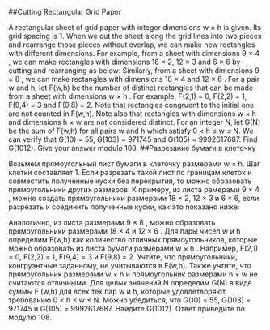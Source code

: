 ##Cutting Rectangular Grid Paper

A rectangular sheet of grid paper with integer dimensions w × h is given. Its grid spacing is 1.
When we cut the sheet along the grid lines into two pieces and rearrange those pieces without overlap, we can make new rectangles with different dimensions.
For example, from a sheet with dimensions 9 × 4 , we can make rectangles with dimensions 18 × 2, 12 × 3 and 6 × 6 by cutting and rearranging as below:
Similarly, from a sheet with dimensions 9 × 8 , we can make rectangles with dimensions 18 × 4 and 12 × 6 .
For a pair w and h, let F(w,h) be the number of distinct rectangles that can be made from a sheet with dimensions w × h .
For example, F(2,1) = 0, F(2,2) = 1, F(9,4) = 3 and F(9,8) = 2. 
Note that rectangles congruent to the initial one are not counted in F(w,h).
Note also that rectangles with dimensions w × h and dimensions h × w are not considered distinct.
For an integer N, let G(N) be the sum of F(w,h) for all pairs w and h which satisfy 0 < h ≤ w ≤ N.
We can verify that G(10) = 55, G(103) = 971745 and G(105) = 9992617687.
Find G(1012). Give your answer modulo 108.
##Разрезание бумаги в клеточку

Возьмем прямоугольный лист бумаги в клеточку размерами w × h. Шаг клетки составляет 1.
Если разрезать такой лист по границам клеток и совместить полученные куски без перекрытия, то можно образовать прямоугольники других размеров.
К примеру, из листа рамерами 9 × 4 , можно создать прямоугольники размерами 18 × 2, 12 × 3 и 6 × 6, если разрезать и соединить полученные куски, как это показано ниже:  

Аналогично, из листа размерами 9 × 8 , можно образовать прямоугольники размерами 18 × 4 и 12 × 6 .
Для пары чисел w и h определим F(w,h) как количество отличных прямоугольников, которые можно образовать из листа бумаги размерами w × h .
Например, F(2,1) = 0, F(2,2) = 1, F(9,4) = 3 и F(9,8) = 2. 
Учтите, что прямоугольники, конгруэнтные заданному, не учитываются в F(w,h).
Также учтите, что прямоугольник размерами w × h и прямоугольник размерами h × w не считаются отличными.
Для целых значений N определим G(N) в виде суммы F (w,h) для всех тех пар w и h, которые удовлетворяют требованию 0 < h ≤ w ≤ N.
Можно убедиться, что G(10) = 55, G(103) = 971745 и G(105) = 9992617687.
Найдите G(1012). Ответ приведите по модулю 108.
